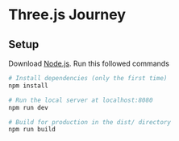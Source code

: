 # Three.js Journey

## Setup

Download [Node.js](https://nodejs.org/en/download/).
Run this followed commands

``` bash
# Install dependencies (only the first time)
npm install

# Run the local server at localhost:8080
npm run dev

# Build for production in the dist/ directory
npm run build
```
